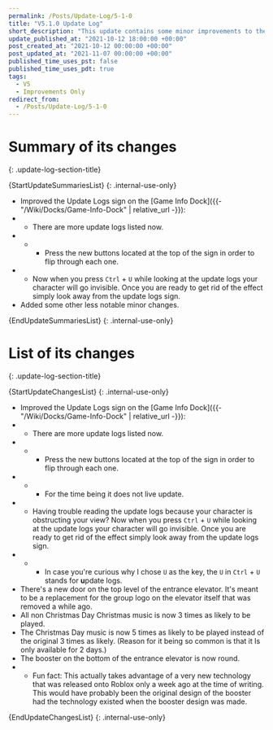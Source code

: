 ```yaml
---
permalink: /Posts/Update-Log/5-1-0
title: "V5.1.0 Update Log"
short_description: "This update contains some minor improvements to the game. Most of them are for the Update Logs sign on the Game Info Dock."
update_published_at: "2021-10-12 18:00:00 +00:00"
post_created_at: "2021-10-12 00:00:00 +00:00"
post_updated_at: "2021-11-07 00:00:00 +00:00"
published_time_uses_pst: false
published_time_uses_pdt: true
tags:
  - V5
  - Improvements Only
redirect_from:
  - /Posts/Update-Log/5-1-0
---
```


# Summary of its changes
{: .update-log-section-title}

{StartUpdateSummariesList}
{: .internal-use-only}

* Improved the Update Logs sign on the [Game Info Dock]({{- "/Wiki/Docks/Game-Info-Dock" | relative_url -}}):
* * There are more update logs listed now.
* * * Press the new buttons located at the top of the sign in order to flip through each one.
* * Now when you press `Ctrl` + `U` while looking at the update logs your character will go invisible. Once you are ready to get rid of the effect simply look away from the update logs sign.
* Added some other less notable minor changes.

{EndUpdateSummariesList}
{: .internal-use-only}

# List of its changes
{: .update-log-section-title}

{StartUpdateChangesList}
{: .internal-use-only}

* Improved the Update Logs sign on the [Game Info Dock]({{- "/Wiki/Docks/Game-Info-Dock" | relative_url -}}):
* * There are more update logs listed now.
* * * Press the new buttons located at the top of the sign in order to flip through each one.
* * * For the time being it does not live update.
* * Having trouble reading the update logs because your character is obstructing your view? Now when you press `Ctrl` + `U` while looking at the update logs your character will go invisible. Once you are ready to get rid of the effect simply look away from the update logs sign.
* * * In case you're curious why I chose `U` as the key, the `U` in `Ctrl` + `U` stands for **u**pdate logs.
* There's a new door on the top level of the entrance elevator. It's meant to be a replacement for the group logo on the elevator itself that was removed a while ago.
* All non Christmas Day Christmas music is now 3 times as likely to be played.
* The Christmas Day music is now 5 times as likely to be played instead of the original 3 times as likely. (Reason for it being so common is that it Is only available for 2 days.)
* The booster on the bottom of the entrance elevator is now round.
* * Fun fact: This actually takes advantage of a very new technology that was released onto Roblox only a week ago at the time of writing. This would have probably been the original design of the booster had the technology existed when the booster design was made.

{EndUpdateChangesList}
{: .internal-use-only}